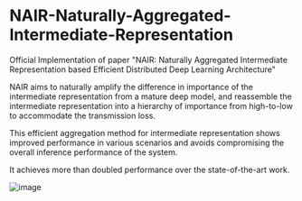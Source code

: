 # NAIR-Naturally-Aggregated-Intermediate-Representation
Official Implementation of paper "NAIR: Naturally Aggregated Intermediate Representation based Efficient Distributed Deep Learning Architecture"

NAIR aims to naturally amplify the difference in importance of the intermediate representation from a mature deep model, and reassemble the intermediate representation into a hierarchy of importance from 
high-to-low to accommodate the transmission loss.

This efficient aggregation method for intermediate representation shows improved performance in various scenarios and avoids compromising the overall inference performance of the system.

It achieves more than doubled performance over the state-of-the-art work.

![image](https://github.com/XYC916/NAIR-Naturally-Aggregated-Intermediate-Representation/assets/103045083/4037beaf-b0a6-4ed7-a192-d51dad984c9f)

